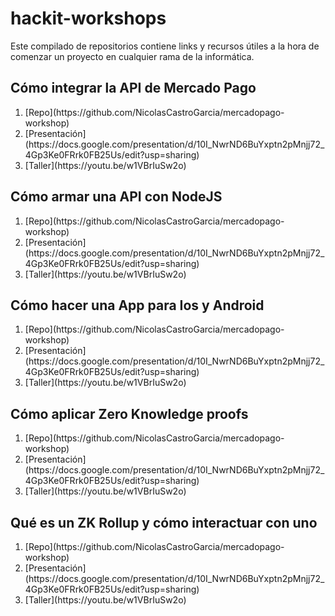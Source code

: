 # hackit-workshops
Este compilado de repositorios contiene links y recursos útiles a la hora de comenzar un proyecto en cualquier rama de la informática. 
## Cómo integrar la API de Mercado Pago 
<ol>
  <li>[Repo](https://github.com/NicolasCastroGarcia/mercadopago-workshop)</li>
  <li>[Presentación](https://docs.google.com/presentation/d/10I_NwrND6BuYxptn2pMnjj72_4Gp3Ke0FRrk0FB25Us/edit?usp=sharing)</li>
  <li>[Taller](https://youtu.be/w1VBrIuSw2o)</li>
</ol>

## Cómo armar una API con NodeJS

<ol>
  <li>[Repo](https://github.com/NicolasCastroGarcia/mercadopago-workshop)</li>
  <li>[Presentación](https://docs.google.com/presentation/d/10I_NwrND6BuYxptn2pMnjj72_4Gp3Ke0FRrk0FB25Us/edit?usp=sharing)</li>
  <li>[Taller](https://youtu.be/w1VBrIuSw2o)</li>
</ol>

## Cómo hacer una App para Ios y Android

<ol>
  <li>[Repo](https://github.com/NicolasCastroGarcia/mercadopago-workshop)</li>
  <li>[Presentación](https://docs.google.com/presentation/d/10I_NwrND6BuYxptn2pMnjj72_4Gp3Ke0FRrk0FB25Us/edit?usp=sharing)</li>
  <li>[Taller](https://youtu.be/w1VBrIuSw2o)</li>
</ol>

## Cómo aplicar Zero Knowledge proofs

<ol>
  <li>[Repo](https://github.com/NicolasCastroGarcia/mercadopago-workshop)</li>
  <li>[Presentación](https://docs.google.com/presentation/d/10I_NwrND6BuYxptn2pMnjj72_4Gp3Ke0FRrk0FB25Us/edit?usp=sharing)</li>
  <li>[Taller](https://youtu.be/w1VBrIuSw2o)</li>
</ol>

## Qué es un ZK Rollup y cómo interactuar con uno

<ol>
  <li>[Repo](https://github.com/NicolasCastroGarcia/mercadopago-workshop)</li>
  <li>[Presentación](https://docs.google.com/presentation/d/10I_NwrND6BuYxptn2pMnjj72_4Gp3Ke0FRrk0FB25Us/edit?usp=sharing)</li>
  <li>[Taller](https://youtu.be/w1VBrIuSw2o)</li>
</ol>
